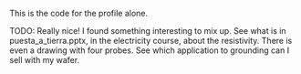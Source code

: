 This is the code for the profile alone.

TODO:
Really nice! I found something interesting to mix up.
See what is in puesta_a_tierra.pptx, in the electricity course, about the resistivity.
There is even a drawing with four probes. See which application to grounding can I sell
with my wafer.
